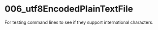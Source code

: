 # 006_utf8EncodedPlainTextFile
For testing command lines to see if they support international characters.
